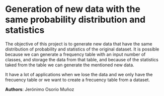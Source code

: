 # Generation of new data with the same probability distribution and statistics

The objective of this project is to generate new data that have the same distribution of probability and statistics of the original dataset. It is possible because we can generate a frequency table with an input number of classes, and storage the data from that table, and because of the statistics taked from the table we can generate the mentioned new data. 

It have a lot of applications when we lose the data and we only have the frecuency table or we want to create a frecuency table from a dataset.

__Authors__: Jerónimo Osorio Muñoz
